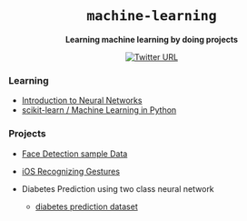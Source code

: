 <div align="center">
  <h1><code>machine-learning</code></h1>

  <strong>Learning machine learning by doing projects</strong>
  
  [![Twitter URL](https://img.shields.io/twitter/url/https/twitter.com/unobatbayar.svg?style=social&label=%40unobatbayar)](https://twitter.com/unobatbayar)
</div>


### Learning
- [Introduction to Neural Networks](https://victorzhou.com/blog/intro-to-neural-networks/)
- [scikit-learn / Machine Learning in Python](https://scikit-learn.org/stable/index.html)


### Projects

- [Face Detection sample Data](https://www.kaggle.com/datasets/dataturks/face-detection-in-images)
- [iOS Recognizing Gestures](https://developer.apple.com/tutorials/sample-apps/getstartedwithmachinelearning-recognizegestures)

- Diabetes Prediction using two class neural network
  - [diabetes prediction dataset](https://www.kaggle.com/datasets/iammustafatz/diabetes-prediction-dataset)
